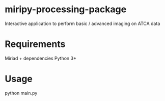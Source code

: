 # miripy-processing-package
Interactive application to perform basic / advanced imaging on ATCA data

# Requirements
Miriad + dependencies
Python 3+

# Usage
python main.py
